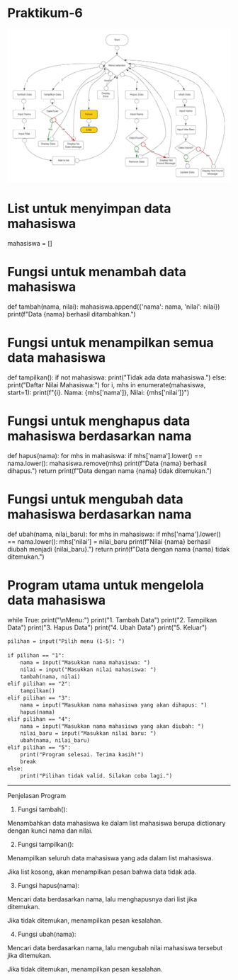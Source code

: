 # Praktikum-6

![](<Program Manajemen Nilai.jpeg>)

# List untuk menyimpan data mahasiswa
mahasiswa = []

# Fungsi untuk menambah data mahasiswa
def tambah(nama, nilai):
    mahasiswa.append({'nama': nama, 'nilai': nilai})
    print(f"Data {nama} berhasil ditambahkan.")

# Fungsi untuk menampilkan semua data mahasiswa
def tampilkan():
    if not mahasiswa:
        print("Tidak ada data mahasiswa.")
    else:
        print("Daftar Nilai Mahasiswa:")
        for i, mhs in enumerate(mahasiswa, start=1):
            print(f"{i}. Nama: {mhs['nama']}, Nilai: {mhs['nilai']}")

# Fungsi untuk menghapus data mahasiswa berdasarkan nama
def hapus(nama):
    for mhs in mahasiswa:
        if mhs['nama'].lower() == nama.lower():
            mahasiswa.remove(mhs)
            print(f"Data {nama} berhasil dihapus.")
            return
    print(f"Data dengan nama {nama} tidak ditemukan.")

# Fungsi untuk mengubah data mahasiswa berdasarkan nama
def ubah(nama, nilai_baru):
    for mhs in mahasiswa:
        if mhs['nama'].lower() == nama.lower():
            mhs['nilai'] = nilai_baru
            print(f"Nilai {nama} berhasil diubah menjadi {nilai_baru}.")
            return
    print(f"Data dengan nama {nama} tidak ditemukan.")

# Program utama untuk mengelola data mahasiswa
while True:
    print("\nMenu:")
    print("1. Tambah Data")
    print("2. Tampilkan Data")
    print("3. Hapus Data")
    print("4. Ubah Data")
    print("5. Keluar")

    pilihan = input("Pilih menu (1-5): ")
    
    if pilihan == "1":
        nama = input("Masukkan nama mahasiswa: ")
        nilai = input("Masukkan nilai mahasiswa: ")
        tambah(nama, nilai)
    elif pilihan == "2":
        tampilkan()
    elif pilihan == "3":
        nama = input("Masukkan nama mahasiswa yang akan dihapus: ")
        hapus(nama)
    elif pilihan == "4":
        nama = input("Masukkan nama mahasiswa yang akan diubah: ")
        nilai_baru = input("Masukkan nilai baru: ")
        ubah(nama, nilai_baru)
    elif pilihan == "5":
        print("Program selesai. Terima kasih!")
        break
    else:
        print("Pilihan tidak valid. Silakan coba lagi.")

---

Penjelasan Program

1. Fungsi tambah():

Menambahkan data mahasiswa ke dalam list mahasiswa berupa dictionary dengan kunci nama dan nilai.



2. Fungsi tampilkan():

Menampilkan seluruh data mahasiswa yang ada dalam list mahasiswa.

Jika list kosong, akan menampilkan pesan bahwa data tidak ada.



3. Fungsi hapus(nama):

Mencari data berdasarkan nama, lalu menghapusnya dari list jika ditemukan.

Jika tidak ditemukan, menampilkan pesan kesalahan.



4. Fungsi ubah(nama):

Mencari data berdasarkan nama, lalu mengubah nilai mahasiswa tersebut jika ditemukan.

Jika tidak ditemukan, menampilkan pesan kesalahan.
